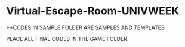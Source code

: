 # Virtual-Escape-Room-UNIVWEEK

**CODES IN SAMPLE FOLDER ARE SAMPLES AND TEMPLATES 

PLACE ALL FINAL CODES IN THE GAME FOLDER.
